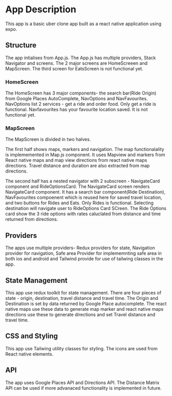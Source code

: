 # App Description

This app is a basic uber clone app built as a react native application using expo.

## Structure

The app intialises from App.js. The App.js has multiple providers, Stack Navigator and screens. The 2 major screens are HomeScreeen and MapScreen. The third screen for EatsScreen is not functional yet.

### HomeScreen

The HomeScreen has 3 major components- the search bar(Ride Origin) from Google Places AutoComplete, NavOptions and NavFavourites.
NavOptions list 2 services - get a ride and order food. Only get a ride is functional.
Navfavourites has your favourite location saved. It is not functional yet.

### MapScreen

The MapScreen is divided in two halves.

The first half shows maps, markers and navigation. The map functionalality is implememented in Map.js component. It uses Mapview and markers from React native maps and map view directions from react native maps directions. Travel distance and duration are also extracted from map directions.

The second half has a nested navigator with 2 subscreen - NavigateCard component and RideOptionsCard.
The NavigateCard screen renders NavigateCard component. It has a search bar component(Ride Destination), NavFavourites compoenent which is reused here for saved travel location, and two buttons for Rides and Eats. Only Rides is functional. Selecting destination will navigate user to RideOptions Card SCreen.
The Ride Options card show the 3 ride options with rates caluclated from distance and time returned from directions.

## Providers

The apps use multiple providers- Redux providers for state, Navigation provider for navigation, Safe area Provider for implememnting safe area in both ios and android and Tailwind provide for use of tailwing classes in the app.

## State Management

This app use redux toolkit for state management. There are four pieces of state - origin, destination, travel distance and travel time. The Origin and Destination is set by data returned by Google Place autocomplete. The react native maps use these data to generate map marker and react native maps directions use these to generate directions and set Travel distance and travel time.

## CSS and Styling

This app use Tailwing utility classes for styling. The icons are used from React native elements.

## API

The app uses Google Places API and Directions API. The Distance Matrix API can be used if more advanaced functionality is implemented in future.
